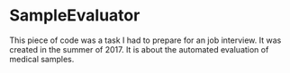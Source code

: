 # SampleEvaluator

This piece of code was a task I had to prepare for an job interview. It was created in the summer of 2017. It is about the automated evaluation of medical samples.
